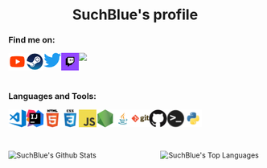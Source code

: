 <p>
  <h1 align="center"><b>SuchBlue's profile</b></h1>
</p>

### Find me on: 

![](https://dcbadge.vercel.app/api/shield/484635967693520898?theme=default-inverted)
<a href="https://www.youtube.com/channel/UCJUVxZSs-ZCjhYBrTQ9shFQ"><img align="left" alt="YouTube" width="35px" src="https://raw.githubusercontent.com/SuchBlue/SuchBlue/main/images/youtube.png" /></a>
<a href="https://steamcommunity.com/id/suchblue/"><img align="left" alt="Steam" width="35px" src="https://raw.githubusercontent.com/SuchBlue/SuchBlue/main/images/steam.png" /></a>
<a href="https://twitter.com/SuchBlue_"><img align="left" alt="Twitter" width="35px" src="https://raw.githubusercontent.com/SuchBlue/SuchBlue/main/images/twitter.png" /></a>
<a href="https://twitch.tv/SuchBlue_"><img align="left" alt="Twitch" width="35px" src="https://raw.githubusercontent.com/SuchBlue/SuchBlue/main/images/twitch.png" /></a>
<br>
<br>
<br>

### Languages and Tools: 

![]()<img align="left" alt="Visual Studio Code" width="35px" src="https://raw.githubusercontent.com/SuchBlue/SuchBlue/main/images/visual-studio-code.png" />
<img align="left" alt="IntelliJ IDEA" width="35px" src="https://raw.githubusercontent.com/SuchBlue/SuchBlue/main/images/intellij-idea.png" />
<img align="left" alt="HTML5" width="35px" src="https://raw.githubusercontent.com/SuchBlue/SuchBlue/main/images/html.png" />
<img align="left" alt="CSS3" width="35px" src="https://raw.githubusercontent.com/SuchBlue/SuchBlue/main/images/css.png" />
<img align="left" alt="JavaScript" width="35px" src="https://raw.githubusercontent.com/SuchBlue/SuchBlue/main/images/javascript.png" />
<img align="left" alt="Node.js" width="35px" src="https://raw.githubusercontent.com/SuchBlue/SuchBlue/main/images/nodejs.png" />
<img align="left" alt="Java" width="35px" src="https://raw.githubusercontent.com/SuchBlue/SuchBlue/main/images/java.png" />
<img align="left" alt="Git" width="35px" src="https://raw.githubusercontent.com/SuchBlue/SuchBlue/main/images/git.png" />
<img align="left" alt="GitHub" width="35px" src="https://raw.githubusercontent.com/SuchBlue/SuchBlue/main/images/github.png" />
<img align="left" alt="Shell" width="35px" src="https://raw.githubusercontent.com/SuchBlue/SuchBlue/main/images/terminal.png" />
<img align="left" alt="Python" width="35px" src="https://raw.githubusercontent.com/SuchBlue/SuchBlue/main/images/python.png" />
<br>
<br>
<br>
<br>


  <img align="left" src="https://github-readme-stats.sumanth-talluri.vercel.app/api?username=SuchBlue&show_icons=true&title_color=fff&icon_color=79ff97&text_color=efefef&bg_color=24292e" alt="SuchBlue's Github Stats" width="60%">
  
<img src="https://github-readme-stats.vercel.app/api/top-langs/?username=SuchBlue&theme=tokyonight" width="37%" alt="SuchBlue's Top Languages">


<br>

<br>
